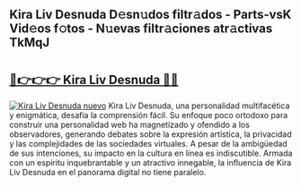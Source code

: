 ## Kira Liv Desnuda D𝚎sn𝚞dos filtr𝚊dos - Parts-vsK Vid𝚎os f𝚘tos - N𝚞evas filtr𝚊ciones atr𝚊ctivas TkMqJ

# <h2><a href="http://mb2wgz.tromn.icu/?c=Kira+Liv+Desnuda">🔗👉👉👉 Kira Liv Desnuda 🔗🔗</a></h2>

[![Kira Liv Desnuda nuevo](https://i.imgur.com/pEAQMta.gif)](http://mb2wgz.tromn.icu/?c=Kira+Liv+Desnuda)
Kira Liv Desnuda, una personalidad multifacética y enigmática, desafía la comprensión fácil. Su enfoque poco ortodoxo para construir una personalidad web ha magnetizado y ofendido a los observadores, generando debates sobre la expresión artística, la privacidad y las complejidades de las sociedades virtuales. A pesar de la ambigüedad de sus intenciones, su impacto en la cultura en línea es indiscutible. Armada con un espíritu inquebrantable y un atractivo innegable, la influencia de Kira Liv Desnuda en el panorama digital no tiene paralelo.
